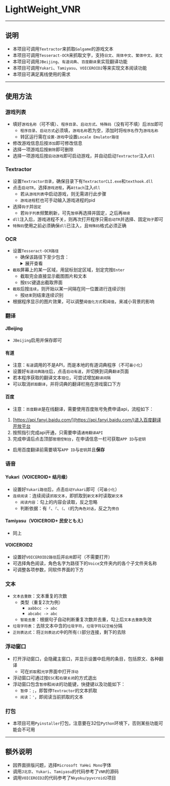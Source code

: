 # LightWeight_VNR

---

## 说明

- 本项目可调用`Textractor`来抓取`Galgame`的游戏文本
- 本项目可调用`Tesseract-OCR`来抓取文字，支持`日文`、`简体中文`、`繁体中文`、`英文`
- 本项目可调用`JBeijing`、`有道词典`、`百度翻译`来实现翻译功能
- 本项目可调用`Yukari`、`Tamiyasu`、`VOICEROID2`等来实现文本阅读功能
- 本项目可满足离线使用的需求

---

## 使用方法

### 游戏列表

- 填好`游戏名称`（可不填）、`程序目录`、`启动方式`、`特殊码`（没有可不填）后`添加`即可
    - `程序目录`、`启动方式`必须填，`游戏名称`若为空，添加时将`程序名`作为`游戏名称`
    - 转区运行需在`设置-游戏`中设置`Locale Emulator路径`
- 修改游戏信息后按`添加`即可修改信息
- 选择一项游戏后按`删除`即可删除
- 选择一项游戏后按`启动游戏`即可启动游戏，并自动启动`Textractor`注入`dll`

### Textractor

- 设置`Textractor目录`，确保目录下有`TextractorCLI.exe`和`texthook.dll`
- 点击`启动TR`，选择`游戏进程`，再`Attach`注入`dll`
    - 若从`游戏列表`中启动游戏，则无需进行此步骤
    - `游戏进程`栏也可手动输入游戏进程的pid
- 选择`钩子`并`固定`
    - 若`钩子列表`频繁刷新，可先`暂停`再选择并固定，之后再`继续`
- `dll`注入后，游戏进程不关，则再次打开程序只需`启动TR`并选择、固定`钩子`即可
- `特殊码`使用之前必须确保`dll`已注入，且`特殊码`格式必须正确

### OCR

- 设置`Tesseract-OCR路径`
    - 确保该路径下至少包含：
        <details>
        <summary>展开查看</summary>
        <pre>
        <code>
        ├── tessdata
        │   ├── chi_sim.traineddata
        │   ├── chi_sim_vert.traineddata
        │   ├── chi_tra.traineddata
        │   ├── chi_tra_vert.traineddata
        │   ├── eng.traineddata
        │   ├── jpn.traineddata
        │   └── jpn_vert.traineddata
        │
        ├── libgcc_s_seh-1.dll
        ├── libgif-7.dll
        ├── libgomp-1.dll
        ├── libjbig-2.dll
        ├── libjpeg-8.dll
        ├── liblept-5.dll
        ├── liblzma-5.dll
        ├── libopenjp2.dll
        ├── libpng16-16.dll
        ├── libstdc++-6.dll
        ├── libtesseract-5.dll
        ├── libtiff-5.dll
        ├── libwebp-7.dll
        ├── libwinpthread-1.dll
        ├── tesseract.exe
        └── zlib1.dll
        </code>
        </pre>
        </details>
- `截取`屏幕上的某一区域，用鼠标划定区域，划定完按`Enter`
    - 截取完会直接显示截图图片和文本
    - 按`ESC`键退出截取界面
- `截取`后按`连续`，则开始以某一间隔在同一位置进行连续识别
    - 按`结束`则结束连续识别
- 根据程序显示的图片效果，可以调整`阈值化方式`和`阈值`，来减小背景的影响

### 翻译

#### JBeijing

- `JBeijing`启用并保存即可

#### 有道

- 注意：`有道`调用的不是API，而是本地的有道词典程序（不可`最小化`）
- 设置好`有道词典路径`后，点击`启动有道`，并切换到词典`翻译`页面
- 若本程序获取的翻译文本`错位`，可尝试增加`翻译间隔`
- 可以取消`抓取翻译`，并将词典的翻译栏拖在游戏窗口下方

#### 百度

- 注意：`百度翻译`是在线翻译，需要使用百度账号免费申请api，流程如下：
1. [https://api.fanyi.baidu.com/](https://api.fanyi.baidu.com/)进入百度翻译开放平台
2. 按照指引完成api开通，只需要申请`通用翻译API`
3. 完成申请后点击顶部`管理控制台`，在申请信息一栏可获取`APP ID`与`密钥`
- 启用百度翻译前需要填写`APP ID`与`密钥`并且**保存**

### 语音

#### Yukari（VOICEROID+ 结月缘）

- 设置好`Yukari路径`后，点击`启动Yukari`即可（可`最小化`）
- `连续阅读`：连续阅读`抓取文本`，即抓取到`新文本`时读取`新文本`
    - `阅读内容`：勾上的内容会读取，反之忽略
    - 判断依据：有`「`、`『`、`（`、`(`的为`角色对话`，反之为`旁白`

#### Tamiyasu（VOICEROID+ 民安ともえ）

- 同上

#### VOICEROID2

- 设置好`VOICEROID2路径`后并`启用`即可（不需要打开）
- 可选择角色阅读，角色名字为路径下的`Voice`文件夹内的各个子文件夹名称
- 可调整各项参数，同软件界面的下方

### 文本

- `文本去重数`：文本重复的次数
    - 类型（重复2次为例）
        - `aabbcc -> abc`
        - `abcabc -> abc`
    - `智能去重`：根据句子自动判断重复次数并去重，勾上后`文本去重数`失效
- `垃圾字符表`：去除文本中含的`垃圾字符`，`垃圾字符`以`空格`分隔
- `正则表达式`：将`正则表达式`中的所有`()`部分连接，剩下的去除

### 浮动窗口

- 打开浮动窗口，会隐藏主窗口，并显示设置中启用的条目，包括原文、各种翻译
    - 可在`抓取`和`光学`界面中打开`浮动`
- 浮动窗口可通过按`ESC`和`右键关闭`的方式退出
- 浮动窗口包含`暂停`和`阅读`的功能键，快捷键以及功能如下：
    - `暂停`：`;`，即暂停`Textractor`的文本抓取
    - `阅读`：`'`，即阅读当前抓取的文本

### 打包

- 本项目可用`Pyinstaller`打包，注意要在32位`Python`环境下，否则某些功能可能会不可用

---

## 额外说明

- 因界面排版问题，选择`Microsoft YaHei Mono`字体
- 调用`J北京`、`Yukari`、`Tamiyasu`的代码参考了`VNR`的源码
- 调用`VOICEROID2`的代码参考了`Nkyoku/pyvcroid2`项目
